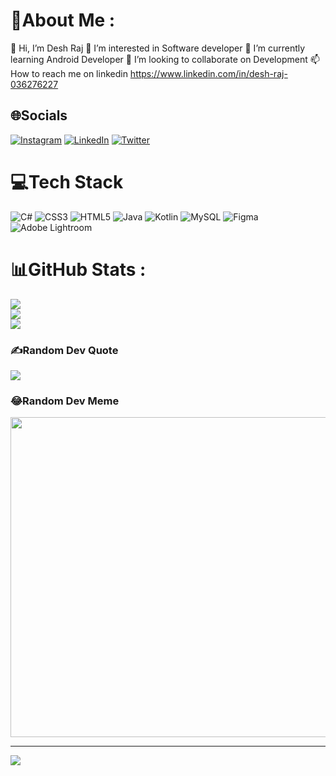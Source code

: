 # 💫About Me :
👋 Hi, I’m Desh Raj
👀 I’m interested in Software developer
🌱 I’m currently learning Android Developer
💞️ I’m looking to collaborate on Development
📫 How to reach me on linkedin https://www.linkedin.com/in/desh-raj-036276227

## 🌐Socials
[![Instagram](https://img.shields.io/badge/Instagram-%23E4405F.svg?logo=Instagram&logoColor=white)](https://instagram.com/desh.raj2000) [![LinkedIn](https://img.shields.io/badge/LinkedIn-%230077B5.svg?logo=linkedin&logoColor=white)](https://linkedin.com/in/desh-raj-036276227) [![Twitter](https://img.shields.io/badge/Twitter-%231DA1F2.svg?logo=Twitter&logoColor=white)](https://twitter.com/DeshRaj2920) 

# 💻Tech Stack
![C#](https://img.shields.io/badge/c%23-%23239120.svg?style=for-the-badge&logo=c-sharp&logoColor=white) ![CSS3](https://img.shields.io/badge/css3-%231572B6.svg?style=for-the-badge&logo=css3&logoColor=white) ![HTML5](https://img.shields.io/badge/html5-%23E34F26.svg?style=for-the-badge&logo=html5&logoColor=white) ![Java](https://img.shields.io/badge/java-%23ED8B00.svg?style=for-the-badge&logo=java&logoColor=white) ![Kotlin](https://img.shields.io/badge/kotlin-%230095D5.svg?style=for-the-badge&logo=kotlin&logoColor=white) ![MySQL](https://img.shields.io/badge/mysql-%2300f.svg?style=for-the-badge&logo=mysql&logoColor=white) 	![Figma](https://img.shields.io/badge/figma-%23F24E1E.svg?style=for-the-badge&logo=figma&logoColor=white) ![Adobe Lightroom](https://img.shields.io/badge/Adobe%20Lightroom-31A8FF.svg?style=for-the-badge&logo=Adobe%20Lightroom&logoColor=white)
# 📊GitHub Stats :
![](https://github-readme-stats.vercel.app/api?username=deshraj9198&theme=radical&hide_border=false&include_all_commits=false&count_private=false)<br/>
![](https://github-readme-streak-stats.herokuapp.com/?user=deshraj9198&theme=radical&hide_border=false)<br/>
![](https://github-readme-stats.vercel.app/api/top-langs/?username=deshraj9198&theme=radical&hide_border=false&include_all_commits=false&count_private=false&layout=compact)

### ✍️Random Dev Quote
![](https://quotes-github-readme.vercel.app/api?type=horizontal&theme=radical)

### 😂Random Dev Meme
<img src="https://random-memer.herokuapp.com/" width="512px"/>

---
[![](https://visitcount.itsvg.in/api?id=deshraj9198&icon=0&color=0)](https://visitcount.itsvg.in)
